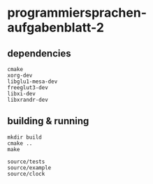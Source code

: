 # programmiersprachen-aufgabenblatt-2

## dependencies
```
cmake
xorg-dev
libglu1-mesa-dev
freeglut3-dev
libxi-dev
libxrandr-dev
```

## building & running
```
mkdir build
cmake ..
make

source/tests
source/example
source/clock
```
